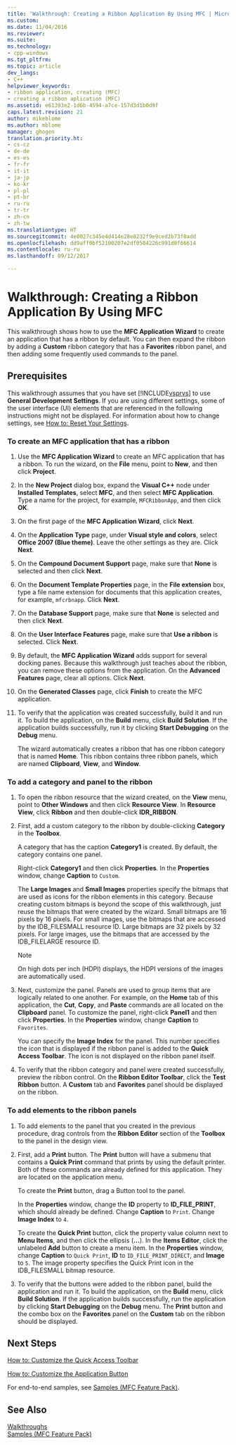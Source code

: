 ```yaml
---
title: 'Walkthrough: Creating a Ribbon Application By Using MFC | Microsoft Docs'
ms.custom: 
ms.date: 11/04/2016
ms.reviewer: 
ms.suite: 
ms.technology:
- cpp-windows
ms.tgt_pltfrm: 
ms.topic: article
dev_langs:
- C++
helpviewer_keywords:
- ribbon application, creating (MFC)
- creating a ribbon aplication (MFC)
ms.assetid: e61393e2-1d6b-4594-a7ce-157d3d1b0d9f
caps.latest.revision: 21
author: mikeblome
ms.author: mblome
manager: ghogen
translation.priority.ht:
- cs-cz
- de-de
- es-es
- fr-fr
- it-it
- ja-jp
- ko-kr
- pl-pl
- pt-br
- ru-ru
- tr-tr
- zh-cn
- zh-tw
ms.translationtype: HT
ms.sourcegitcommit: 4e0027c345e4d414e28e8232f9e9ced2b73f0add
ms.openlocfilehash: dd9aff0bf52100207e2df0504226c991d0f66614
ms.contentlocale: ru-ru
ms.lasthandoff: 09/12/2017

---
```

# <a name="walkthrough-creating-a-ribbon-application-by-using-mfc"></a>Walkthrough: Creating a Ribbon Application By Using MFC
This walkthrough shows how to use the **MFC Application Wizard** to create an application that has a ribbon by default. You can then expand the ribbon by adding a **Custom** ribbon category that has a **Favorites** ribbon panel, and then adding some frequently used commands to the panel.  
  
## <a name="prerequisites"></a>Prerequisites  
 This walkthrough assumes that you have set [!INCLUDE[vsprvs](../assembler/masm/includes/vsprvs_md.md)] to use **General Development Settings**. If you are using different settings, some of the user interface (UI) elements that are referenced in the following instructions might not be displayed. For information about how to change settings, see [How to: Reset Your Settings](http://msdn.microsoft.com/en-us/c95c51be-e609-4769-abba-65e6beedec76).  
  
### <a name="to-create-an-mfc-application-that-has-a-ribbon"></a>To create an MFC application that has a ribbon  
  
1.  Use the **MFC Application Wizard** to create an MFC application that has a ribbon. To run the wizard, on the **File** menu, point to **New**, and then click **Project**.  
  
2.  In the **New Project** dialog box, expand the **Visual C++** node under **Installed Templates**, select **MFC**, and then select **MFC Application**. Type a name for the project, for example, `MFCRibbonApp`, and then click **OK**.  
  
3.  On the first page of the **MFC Application Wizard**, click **Next**.  
  
4.  On the **Application Type** page, under **Visual style and colors**, select **Office 2007 (Blue theme)**. Leave the other settings as they are. Click **Next**.  
  
5.  On the **Compound Document Support** page, make sure that **None** is selected and then click **Next**.  
  
6.  On the **Document Template Properties** page, in the **File extension** box, type a file name extension for documents that this application creates, for example, `mfcrbnapp`. Click **Next**.  
  
7.  On the **Database Support** page, make sure that **None** is selected and then click **Next**.  
  
8.  On the **User Interface Features** page, make sure that **Use a ribbon** is selected. Click **Next**.  
  
9. By default, the **MFC Application Wizard** adds support for several docking panes. Because this walkthrough just teaches about the ribbon, you can remove these options from the application. On the **Advanced Features** page, clear all options. Click **Next**.  
  
10. On the **Generated Classes** page, click **Finish** to create the MFC application.  
  
11. To verify that the application was created successfully, build it and run it. To build the application, on the **Build** menu, click **Build Solution**. If the application builds successfully, run it by clicking **Start Debugging** on the **Debug** menu.  
  
     The wizard automatically creates a ribbon that has one ribbon category that is named **Home**. This ribbon contains three ribbon panels, which are named **Clipboard**, **View**, and **Window**.  
  
### <a name="to-add-a-category-and-panel-to-the-ribbon"></a>To add a category and panel to the ribbon  
  
1.  To open the ribbon resource that the wizard created, on the **View** menu, point to **Other Windows** and then click **Resource View**. In **Resource View**, click **Ribbon** and then double-click **IDR_RIBBON**.  
  
2.  First, add a custom category to the ribbon by double-clicking **Category** in the **Toolbox**.  
  
     A category that has the caption **Category1** is created. By default, the category contains one panel.  
  
     Right-click **Category1** and then click **Properties**. In the **Properties** window, change **Caption** to `Custom`.  
  
     The **Large Images** and **Small Images** properties specify the bitmaps that are used as icons for the ribbon elements in this category. Because creating custom bitmaps is beyond the scope of this walkthrough, just reuse the bitmaps that were created by the wizard. Small bitmaps are 16 pixels by 16 pixels. For small images, use the bitmaps that are accessed by the IDB_FILESMALL resource ID. Large bitmaps are 32 pixels by 32 pixels. For large images, use the bitmaps that are accessed by the IDB_FILELARGE resource ID.  
  
    > [!NOTE]
    >  On high dots per inch (HDPI) displays, the HDPI versions of the images are automatically used.  
  
3.  Next, customize the panel. Panels are used to group items that are logically related to one another. For example, on the **Home** tab of this application, the **Cut**, **Copy**, and **Paste** commands are all located on the **Clipboard** panel. To customize the panel, right-click **Panel1** and then click **Properties**. In the **Properties** window, change **Caption** to `Favorites`.  
  
     You can specify the **Image Index** for the panel. This number specifies the icon that is displayed if the ribbon panel is added to the **Quick Access Toolbar**. The icon is not displayed on the ribbon panel itself.  
  
4.  To verify that the ribbon category and panel were created successfully, preview the ribbon control. On the **Ribbon Editor Toolbar**, click the **Test Ribbon** button. A **Custom** tab and **Favorites** panel should be displayed on the ribbon.  
  
### <a name="to-add-elements-to-the-ribbon-panels"></a>To add elements to the ribbon panels  
  
1.  To add elements to the panel that you created in the previous procedure, drag controls from the **Ribbon Editor** section of the **Toolbox** to the panel in the design view.  
  
2.  First, add a **Print** button. The **Print** button will have a submenu that contains a **Quick Print** command that prints by using the default printer. Both of these commands are already defined for this application. They are located on the application menu.  
  
     To create the **Print** button, drag a Button tool to the panel.  
  
     In the **Properties** window, change the **ID** property to **ID_FILE_PRINT**, which should already be defined. Change **Caption** to `Print`. Change **Image Index** to `4`.  
  
     To create the **Quick Print** button, click the property value column next to **Menu Items**, and then click the ellipsis (**...**). In the **Items Editor**, click the unlabeled **Add** button to create a menu item. In the **Properties** window, change **Caption** to `Quick Print`, **ID** to `ID_FILE_PRINT_DIRECT`, and **Image** to `5`. The image property specifies the Quick Print icon in the IDB_FILESMALL bitmap resource.  
  
3.  To verify that the buttons were added to the ribbon panel, build the application and run it. To build the application, on the **Build** menu, click **Build Solution**. If the application builds successfully, run the application by clicking **Start Debugging** on the **Debug** menu. The **Print** button and the combo box on the **Favorites** panel on the **Custom** tab on the ribbon should be displayed.  
  
## <a name="next-steps"></a>Next Steps  
 [How to: Customize the Quick Access Toolbar](../mfc/how-to-customize-the-quick-access-toolbar.md)  
  
 [How to: Customize the Application Button](../mfc/how-to-customize-the-application-button.md)  
  
 For end-to-end samples, see [Samples (MFC Feature Pack)](../visual-cpp-samples.md).  
  
## <a name="see-also"></a>See Also  
 [Walkthroughs](../mfc/walkthroughs-mfc.md)   
 [Samples (MFC Feature Pack)](../visual-cpp-samples.md)


